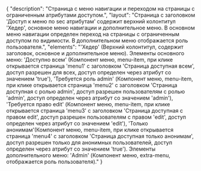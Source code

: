 {
"description": "Страница с меню навигации и переходом на страницы с ограниченным атрибутами доступом.",
"layout": "Страница с заголовком 'Доступ к меню по sec атрибутам' содержит верхний колонтитул 'Хедер', основное меню навигации и дополнительное меню. В основном меню навигации определен переход на страницы с ограниченным доступом по видимости. В дополнительном меню отображается роль пользователя.",
"elements": "'Хедер' (Верхний колонтитул, содержит заголовок, основное и дополнительное меню).
Элементы основного меню: 'Доступно всем' (Компонент меню, menu-item, при клике открывается страница 'menu1' с заголовком 'Страница доступная всем', доступ разрешен для всех, доступ определен через атрибут со значением 'true'), 'Требуется роль admin' (Компонент меню, menu-item, при клике открывается страница 'menu2' с заголовком 'Страница доступная с ролью admin', доступ разрешен пользователям с ролью 'admin', доступ определен через атрибут со значением 'admin'), 'Требуется право edit' (Компонент меню, menu-item, при клике открывается страница 'menu3' с заголовком 'Страница доступная с правом edit', доступ разрешен пользователям с правом 'edit', доступ определен через атрибут со значением 'edit'), 'Только анонимам'(Компонент меню, menu-item, при клике открывается страница 'menu4' с заголовком 'Страница доступная только анонимам', доступ разрешен только для анонимных пользователей, доступ определен через атрибут со значением 'true').
Элементы дополнительного меню: 'Admin' (Компонент меню, extra-menu, отображается роль пользователя)."
}